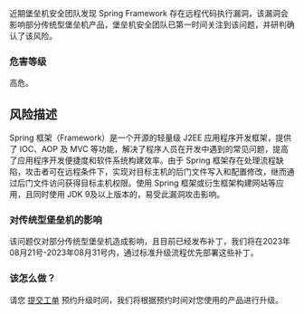 近期堡垒机安全团队发现 Spring Framework 存在远程代码执行漏洞，该漏洞会影响部分传统型堡垒机产品，堡垒机安全团队已第一时间关注到该问题，并研判确认了该风险。

### 危害等级
高危。

## 风险描述
Spring 框架（Framework）是一个开源的轻量级 J2EE 应用程序开发框架，提供了 IOC、AOP 及 MVC 等功能，解决了程序人员在开发中遇到的常见问题，提高了应用程序开发便捷度和软件系统构建效率。由于 Spring 框架存在处理流程缺陷，攻击者可在远程条件下，实现对目标主机的后门文件写入和配置修改，继而通过后门文件访问获得目标主机权限。使用 Spring 框架或衍生框架构建网站等应用，且同时使用 JDK 9及以上版本的，易受此漏洞攻击影响。


### 对传统型堡垒机的影响
该问题仅对部分传统型堡垒机造成影响，且目前已经发布补丁，我们将在2023年08月21号-2023年08月31号内，通过标准升级流程优先部署这些补丁。

### 该怎么做？
请您 [提交工单](https://console.cloud.tencent.com/workorder/category) 预约升级时间，我们将根据预约时间对您使用的产品进行升级。
